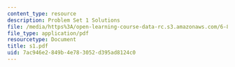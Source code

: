 ```yaml
---
content_type: resource
description: Problem Set 1 Solutions
file: /media/https%3A/open-learning-course-data-rc.s3.amazonaws.com/6-826-principles-of-computer-systems-spring-2002/7ac946e2849b4e783052d395ad8124c0_s1.pdf
file_type: application/pdf
resourcetype: Document
title: s1.pdf
uid: 7ac946e2-849b-4e78-3052-d395ad8124c0
---
```

